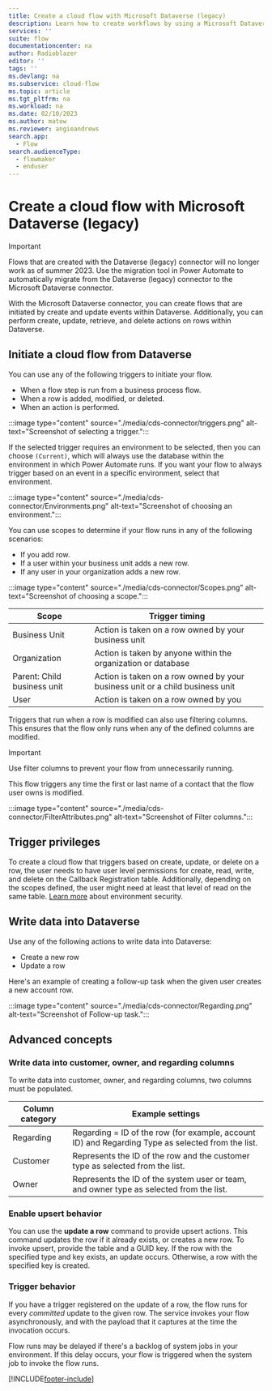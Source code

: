 ```yaml
---
title: Create a cloud flow with Microsoft Dataverse (legacy)
description: Learn how to create workflows by using a Microsoft Dataverse (legacy) connection and Power Automate.
services: ''
suite: flow
documentationcenter: na
author: Radioblazer
editor: ''
tags: ''
ms.devlang: na
ms.subservice: cloud-flow
ms.topic: article
ms.tgt_pltfrm: na
ms.workload: na
ms.date: 02/10/2023
ms.author: matow
ms.reviewer: angieandrews
search.app: 
  - Flow
search.audienceType: 
  - flowmaker
  - enduser
---
```


# Create a cloud flow with Microsoft Dataverse (legacy)

>[!IMPORTANT]
>Flows that are created with the Dataverse (legacy) connector will no longer work as of summer 2023. Use the migration tool in Power Automate to automatically migrate from the Dataverse (legacy) connector to the Microsoft Dataverse connector. 

With the Microsoft Dataverse connector, you can create flows that are initiated by create and update events within Dataverse. Additionally, you can perform create, update, retrieve, and delete actions on rows within Dataverse.

## Initiate a cloud flow from Dataverse

You can use any of the following triggers to initiate your flow.

- When a flow step is run from a business process flow.
- When a row is added, modified, or deleted.
- When an action is performed.

:::image type="content" source="./media/cds-connector/triggers.png" alt-text="Screenshot of selecting a trigger.":::

If the selected trigger requires an environment to be selected, then you can choose `(Current)`, which will always use the database within the environment in which Power Automate runs. If you want your flow to always trigger based on an event in a specific environment, select that environment.

:::image type="content" source="./media/cds-connector/Environments.png" alt-text="Screenshot of choosing an environment.":::

You can use scopes to determine if your flow runs in any of the following scenarios:

- If you add row.
- If a user within your business unit adds a new row.
- If any user in your organization adds a new row.

:::image type="content" source="./media/cds-connector/Scopes.png" alt-text="Screenshot of choosing a scope.":::

|Scope|Trigger timing|
| --- | --- |
|Business Unit|Action is taken on a row owned by your business unit|
|Organization|Action is taken by anyone within the organization or database|
|Parent: Child business unit|Action is taken on a row owned by your business unit or a child business unit|
|User|Action is taken on a row owned by you|

Triggers that run when a row is modified can also use filtering columns. This ensures that the flow only runs when any of the defined columns are modified.

> [!IMPORTANT]
> Use filter columns to prevent your flow from unnecessarily running.

This flow triggers any time the first or last name of a contact that the flow user owns is modified.

:::image type="content" source="./media/cds-connector/FilterAttributes.png" alt-text="Screenshot of Filter columns.":::

## Trigger privileges

To create a cloud flow that triggers based on create, update, or delete on a row, the user needs to have user level permissions for create, read, write, and delete on the Callback Registration table. Additionally, depending on the scopes defined, the user might need at least that level of read on the same table.  [Learn more](/power-platform/admin/database-security) about environment security.

## Write data into Dataverse

Use any of the following actions to write data into Dataverse:

- Create a new row
- Update a row

Here's an example of creating a follow-up task when the given user creates a new account row.  

:::image type="content" source="./media/cds-connector/Regarding.png" alt-text="Screenshot of Follow-up task.":::

## Advanced concepts

### Write data into customer, owner, and regarding columns

To write data into customer, owner, and regarding columns, two columns must be populated.

| Column category | Example settings |
| --- | --- |
| Regarding | Regarding = ID of the row (for example, account ID) and Regarding Type as selected from the list. |
| Customer | Represents the ID of the row and the customer type as selected from the list. |
| Owner | Represents the ID of the system user or team, and owner type as selected from the list. |

### Enable upsert behavior

You can use the **update a row** command to provide upsert actions. This command updates the row if it already exists, or creates a new row. To invoke upsert, provide the table and a GUID key. If the row with the specified type and key exists, an update occurs. Otherwise, a row with the specified key is created.

### Trigger behavior

If you have a trigger registered on the update of a row, the flow runs for every *committed* update to the given row. The service invokes your flow asynchronously, and with the payload that it captures at the time the invocation occurs.

Flow runs may be delayed if there's a backlog of system jobs in your environment.  If this delay occurs, your flow is triggered when the system job to invoke the flow runs.

[!INCLUDE[footer-include](includes/footer-banner.md)]
